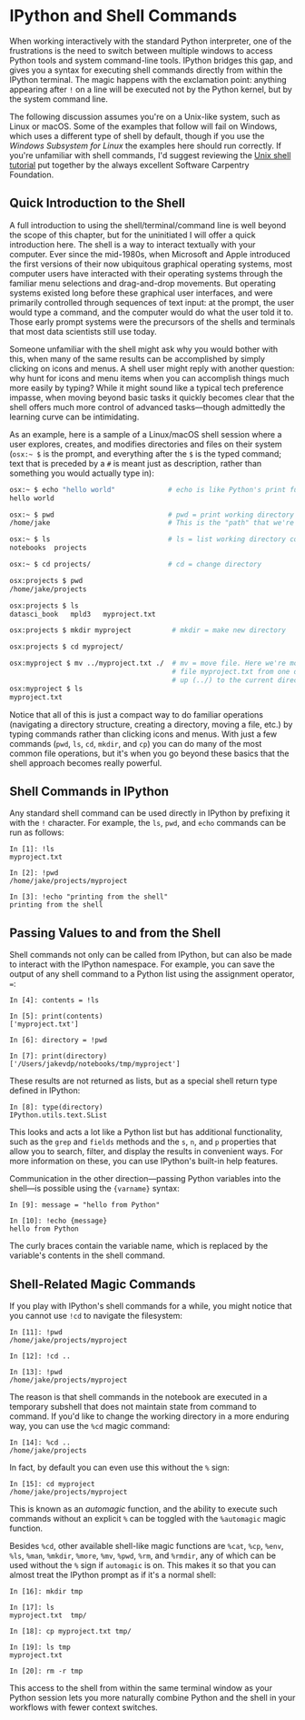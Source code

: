 # IPython and Shell Commands

When working interactively with the standard Python interpreter, one of the frustrations is the need to switch between multiple windows to access Python tools and system command-line tools.
IPython bridges this gap, and gives you a syntax for executing shell commands directly from within the IPython terminal.
The magic happens with the exclamation point: anything appearing after `!` on a line will be executed not by the Python kernel, but by the system command line.

The following discussion assumes you're on a Unix-like system, such as Linux or macOS.
Some of the examples that follow will fail on Windows, which uses a different type of shell by default, though if you use the *Windows Subsystem for Linux* the examples here should run correctly.
If you're unfamiliar with shell commands, I'd suggest reviewing the [Unix shell tutorial](http://swcarpentry.github.io/shell-novice/) put together by the always excellent Software Carpentry Foundation.

## Quick Introduction to the Shell

A full introduction to using the shell/terminal/command line is well beyond the scope of this chapter, but for the uninitiated I will offer a quick introduction here.
The shell is a way to interact textually with your computer.
Ever since the mid-1980s, when Microsoft and Apple introduced the first versions of their now ubiquitous graphical operating systems, most computer users have interacted with their operating systems through the familiar menu selections and drag-and-drop movements.
But operating systems existed long before these graphical user interfaces, and were primarily controlled through sequences of text input: at the prompt, the user would type a command, and the computer would do what the user told it to.
Those early prompt systems were the precursors of the shells and terminals that most data scientists still use today.

Someone unfamiliar with the shell might ask why you would bother with this, when many of the same results can be accomplished by simply clicking on icons and menus.
A shell user might reply with another question: why hunt for icons and menu items when you can accomplish things much more easily by typing?
While it might sound like a typical tech preference impasse, when moving beyond basic tasks it quickly becomes clear that the shell offers much more control of advanced tasks—though admittedly the learning curve can be intimidating.

As an example, here is a sample of a Linux/macOS shell session where a user explores, creates, and modifies directories and files on their system (`osx:~ $` is the prompt, and everything after the `$` is the typed command; text that is preceded by a `#` is meant just as description, rather than something you would actually type in):

```bash
osx:~ $ echo "hello world"             # echo is like Python's print function
hello world

osx:~ $ pwd                            # pwd = print working directory
/home/jake                             # This is the "path" that we're sitting in

osx:~ $ ls                             # ls = list working directory contents
notebooks  projects 

osx:~ $ cd projects/                   # cd = change directory

osx:projects $ pwd
/home/jake/projects

osx:projects $ ls
datasci_book   mpld3   myproject.txt

osx:projects $ mkdir myproject          # mkdir = make new directory

osx:projects $ cd myproject/

osx:myproject $ mv ../myproject.txt ./  # mv = move file. Here we're moving the
                                        # file myproject.txt from one directory
                                        # up (../) to the current directory (./).
osx:myproject $ ls
myproject.txt
```

Notice that all of this is just a compact way to do familiar operations (navigating a directory structure, creating a directory, moving a file, etc.) by typing commands rather than clicking icons and menus.
With just a few commands (`pwd`, `ls`, `cd`, `mkdir`, and `cp`) you can do many of the most common file operations, but it's when you go beyond these basics that the shell approach becomes really powerful.

## Shell Commands in IPython

Any standard shell command can be used directly in IPython by prefixing it with the `!` character.
For example, the `ls`, `pwd`, and `echo` commands can be run as follows:

```ipython
In [1]: !ls
myproject.txt

In [2]: !pwd
/home/jake/projects/myproject

In [3]: !echo "printing from the shell"
printing from the shell
```

## Passing Values to and from the Shell

Shell commands not only can be called from IPython, but can also be made to interact with the IPython namespace.
For example, you can save the output of any shell command to a Python list using the assignment operator, `=`:

```ipython
In [4]: contents = !ls

In [5]: print(contents)
['myproject.txt']

In [6]: directory = !pwd

In [7]: print(directory)
['/Users/jakevdp/notebooks/tmp/myproject']
```

These results are not returned as lists, but as a special shell return type defined in IPython:

```ipython
In [8]: type(directory)
IPython.utils.text.SList
```

This looks and acts a lot like a Python list but has additional functionality, such as
the `grep` and `fields` methods and the `s`, `n`, and `p` properties that allow you to search, filter, and display the results in convenient ways.
For more information on these, you can use IPython's built-in help features.

Communication in the other direction—passing Python variables into the shell—is possible using the `{varname}` syntax:

```ipython
In [9]: message = "hello from Python"

In [10]: !echo {message}
hello from Python
```

The curly braces contain the variable name, which is replaced by the variable's contents in the shell command.

## Shell-Related Magic Commands

If you play with IPython's shell commands for a while, you might notice that you cannot use `!cd` to navigate the filesystem:

```ipython
In [11]: !pwd
/home/jake/projects/myproject

In [12]: !cd ..

In [13]: !pwd
/home/jake/projects/myproject
```

The reason is that shell commands in the notebook are executed in a temporary subshell that does not maintain state from command to command.
If you'd like to change the working directory in a more enduring way, you can use the `%cd` magic command:

```ipython
In [14]: %cd ..
/home/jake/projects
```

In fact, by default you can even use this without the `%` sign:

```ipython
In [15]: cd myproject
/home/jake/projects/myproject
```

This is known as an *automagic* function, and the ability to execute such commands without an explicit `%` can be toggled with the `%automagic` magic function.

Besides `%cd`, other available shell-like magic functions are `%cat`, `%cp`, `%env`, `%ls`, `%man`, `%mkdir`, `%more`, `%mv`, `%pwd`, `%rm`, and `%rmdir`, any of which can be used without the `%` sign if `automagic` is on.
This makes it so that you can almost treat the IPython prompt as if it's a normal shell:

```ipython
In [16]: mkdir tmp

In [17]: ls
myproject.txt  tmp/

In [18]: cp myproject.txt tmp/

In [19]: ls tmp
myproject.txt

In [20]: rm -r tmp
```

This access to the shell from within the same terminal window as your Python session lets you more naturally combine Python and the shell in your workflows with fewer context switches.
